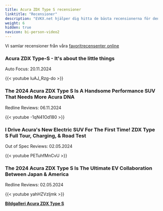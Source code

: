 ```yaml
---
title: Acura ZDX Type S recensioner
linktitle: "Recensioner"
description: "EVKX.net hjälper dig hitta de bästa recensionerna för denna modell."
weight: 6
hidden: true
navicon: bi-person-video2
---
```

Vi samlar recensioner från våra [favoritrecensenter online](../../../../../guides/evreviewers/)

<div class="container text-center shadow p-2 pe-4 mb-5 bg-body-tertiary rounded border">
<h3>Acura ZDX Type-S - It&#39;s about the little things</h3>
<p>Auto Focus: 20.11.2024</p>

{{< youtube luAJ_Rzg-do >}}

</div>
<div class="container text-center shadow p-2 pe-4 mb-5 bg-body-tertiary rounded border">
<h3>The 2024 Acura ZDX Type S Is A Handsome Performance SUV That Needs More Acura DNA</h3>
<p>Redline Reviews: 06.11.2024</p>

{{< youtube -1qN41Od180 >}}

</div>
<div class="container text-center shadow p-2 pe-4 mb-5 bg-body-tertiary rounded border">
<h3>I Drive Acura's New Electric SUV For The First Time! ZDX Type S Full Tour, Charging, & Road Test</h3>
<p>Out of Spec Reviews: 02.05.2024</p>

{{< youtube PETuhfMnCvU >}}

</div>
<div class="container text-center shadow p-2 pe-4 mb-5 bg-body-tertiary rounded border">
<h3>The 2024 Acura ZDX Type S Is The Ultimate EV Collaboration Between Japan & America</h3>
<p>Redline Reviews: 02.05.2024</p>

{{< youtube yahHZVzljmk >}}

</div>
<div class="mt-3 mb-3">
<a href="../gallery/" class="text-decoration-none text-black">
<strong><i class="bi-arrow-left"></i>Bildgalleri  </strong>
</a>
<a href="../" class="text-decoration-none text-black float-end">
<strong>Acura ZDX Type S <i class="bi-arrow-right"></i></strong>
</a>
</div>
